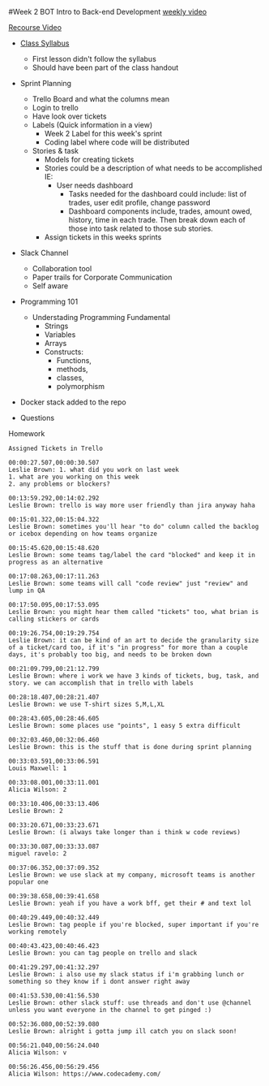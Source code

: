 #Week 2 BOT Intro to Back-end Development
[weekly video](https://drive.google.com/file/d/1b07XC0g90rMXEmSYbvWSg0zTUcx0OHuS/view?usp=sharing "Class Week 2")

[Recourse Video](https://photos.app.goo.gl/HfkxJpXQ3z6KdkDB6)
    
* [Class Syllabus](../Class_Syllabus.md "Clas")
  * First lesson didn't follow the syllabus
  * Should have been part of the class handout

* Sprint Planning
  * Trello Board and what the columns mean
  * Login to trello
  * Have look over tickets
  * Labels (Quick information in a view)
    * Week 2 Label for this week's sprint
    * Coding label where code will be distributed
  * Stories & task
    * Models for creating tickets
    * Stories could be a description of what needs to be accomplished IE: 
        * User needs dashboard
          * Tasks needed for the dashboard could include: list of trades, user edit profile, change password
          * Dashboard components include, trades, amount owed, history, time in each trade. Then break down each of those into task related to those sub stories.
    * Assign tickets in this weeks sprints
* Slack Channel
  * Collaboration tool
  * Paper trails for Corporate Communication
  * Self aware
* Programming 101
  * Understading Programming Fundamental
    * Strings
    * Variables
    * Arrays
    * Constructs: 
      * Functions, 
      * methods, 
      * classes, 
      * polymorphism
* Docker stack added to the repo
* Questions




Homework

    Assigned Tickets in Trello

```Chat Notes
00:00:27.507,00:00:30.507
Leslie Brown: 1. what did you work on last week 
1. what are you working on this week
2. any problems or blockers?

00:13:59.292,00:14:02.292
Leslie Brown: trello is way more user friendly than jira anyway haha

00:15:01.322,00:15:04.322
Leslie Brown: sometimes you'll hear "to do" column called the backlog or icebox depending on how teams organize

00:15:45.620,00:15:48.620
Leslie Brown: some teams tag/label the card "blocked" and keep it in progress as an alternative

00:17:08.263,00:17:11.263
Leslie Brown: some teams will call "code review" just "review" and lump in QA 

00:17:50.095,00:17:53.095
Leslie Brown: you might hear them called "tickets" too, what brian is calling stickers or cards

00:19:26.754,00:19:29.754
Leslie Brown: it can be kind of an art to decide the granularity size of a ticket/card too, if it's "in progress" for more than a couple days, it's probably too big, and needs to be broken down

00:21:09.799,00:21:12.799
Leslie Brown: where i work we have 3 kinds of tickets, bug, task, and story. we can accomplish that in trello with labels

00:28:18.407,00:28:21.407
Leslie Brown: we use T-shirt sizes S,M,L,XL

00:28:43.605,00:28:46.605
Leslie Brown: some places use "points", 1 easy 5 extra difficult

00:32:03.460,00:32:06.460
Leslie Brown: this is the stuff that is done during sprint planning

00:33:03.591,00:33:06.591
Louis Maxwell: 1

00:33:08.001,00:33:11.001
Alicia Wilson: 2

00:33:10.406,00:33:13.406
Leslie Brown: 2

00:33:20.671,00:33:23.671
Leslie Brown: (i always take longer than i think w code reviews)

00:33:30.087,00:33:33.087
miguel ravelo: 2

00:37:06.352,00:37:09.352
Leslie Brown: we use slack at my company, microsoft teams is another popular one

00:39:38.658,00:39:41.658
Leslie Brown: yeah if you have a work bff, get their # and text lol

00:40:29.449,00:40:32.449
Leslie Brown: tag people if you're blocked, super important if you're working remotely

00:40:43.423,00:40:46.423
Leslie Brown: you can tag people on trello and slack

00:41:29.297,00:41:32.297
Leslie Brown: i also use my slack status if i'm grabbing lunch or something so they know if i dont answer right away

00:41:53.530,00:41:56.530
Leslie Brown: other slack stuff: use threads and don't use @channel unless you want everyone in the channel to get pinged :)

00:52:36.080,00:52:39.080
Leslie Brown: alright i gotta jump ill catch you on slack soon!

00:56:21.040,00:56:24.040
Alicia Wilson: v

00:56:26.456,00:56:29.456
Alicia Wilson: https://www.codecademy.com/

```
